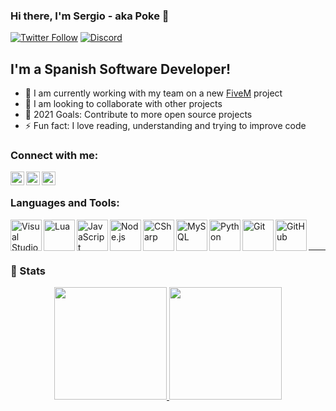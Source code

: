 ### Hi there, I'm Sergio - aka Poke 👋

[![Twitter Follow](https://img.shields.io/twitter/follow/PokeSerGG?color=1DA1F2&logo=twitter&style=for-the-badge)](https://twitter.com/intent/follow?original_referer=https%3A%2F%2Fgithub.com%2FPokeSer&screen_name=PokeSerGG)
[![Discord](https://img.shields.io/badge/Discord-Poke%234935-7289DA?logo=discord&style=for-the-badge)](https://discordapp.com/users/296733948619390980)

## I'm a Spanish Software Developer!

- 🌱 I am currently working with my team on a new [FiveM](https://github.com/citizenfx/fivem) project
- 👯 I am looking to collaborate with other projects
- 🥅 2021 Goals: Contribute to more open source projects
- ⚡ Fun fact: I love reading, understanding and trying to improve code

### Connect with me:

[<img align="left" alt="PokeSer | YouTube" width="22px" src="https://cdn.jsdelivr.net/npm/simple-icons@v3/icons/youtube.svg" />][youtube]
[<img align="left" alt="PokeSer | Twitter" width="22px" src="https://cdn.jsdelivr.net/npm/simple-icons@v3/icons/twitter.svg" />][twitter]
[<img align="left" alt="PokeSer | Instagram" width="22px" src="https://cdn.jsdelivr.net/npm/simple-icons@v3/icons/instagram.svg" />][instagram]

<br />

### Languages and Tools:

[<img align="left" alt="Visual Studio Code" width="50px" src="https://img.shields.io/badge/-Visual_Studio_Code-05122A?&logo=visual-studio-code" />][devrepositories]
[<img align="left" alt="Lua" width="50px" src="https://img.shields.io/badge/-Lua-05122A?&logo=lua" />][devrepositories]
[<img align="left" alt="JavaScript" width="50px" src="https://img.shields.io/badge/-JavaScript-05122A?&logo=JavaScript" />][devrepositories]
[<img align="left" alt="Node.js" width="50px" src="https://img.shields.io/badge/-Node.js-05122A?&logo=node.js" />][devrepositories]
[<img align="left" alt="CSharp" width="50px" src="https://img.shields.io/badge/-csharp-05122A?&logo=csharp" />][devrepositories]
[<img align="left" alt="MySQL" width="50px" src="https://img.shields.io/badge/-mysql-05122A?&logo=mysql" />][devrepositories]
[<img align="left" alt="Python" width="50px" src="https://img.shields.io/badge/-python-05122A?&logo=python" />][devrepositories]
[<img align="left" alt="Git" width="50px" src="https://img.shields.io/badge/-git-05122A?&logo=git" />][devrepositories]
[<img align="left" alt="GitHub" width="50px" src="https://img.shields.io/badge/-github-05122A?&logo=github" />][devrepositories]

<br />
<br />

---

### 📕 Stats

<p align="center">
<a href="https://github.com/PokeSer">
  <img height="180em" src="https://github-readme-stats-eight-theta.vercel.app/api?username=PokeSer&show_icons=true&theme=algolia&include_all_commits=true&count_private=true"/>
  <img height="180em" src="https://github-readme-stats-eight-theta.vercel.app/api/top-langs/?username=PokeSer&layout=compact&langs_count=8&theme=algolia"/>
</a>
</p>

[devrepositories]: https://github.com/PokeSer?tab=repositories
[twitter]: https://twitter.com/PokeSerGG
[youtube]: https://youtube.com/PokeSer
[instagram]: https://instagram.com/PokeSerGG
